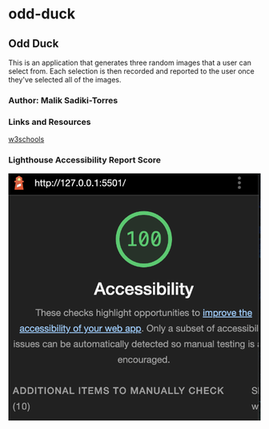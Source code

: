 # odd-duck 

## Odd Duck

This is an application that generates three random images that a user can select from. Each selection is then recorded and reported to the user once they've selected all of the images.

### Author: Malik Sadiki-Torres


### Links and Resources

[w3schools](https://www.w3schools.com/)


### Lighthouse Accessibility Report Score

![lighthouse](lighthouse.png)